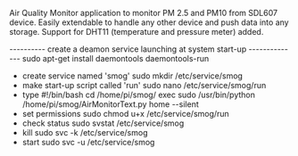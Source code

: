 
Air Quality Monitor application to monitor PM 2.5 and PM10 from SDL607 device.
Easily extendable to handle any other device and push data into any storage. 
Support for DHT11 (temperature and pressure meter) added.

---------- create a deamon service launching at system start-up --------------
sudo apt-get install daemontools daemontools-run
- create service named 'smog'
sudo mkdir /etc/service/smog
- make start-up script called 'run'
sudo nano /etc/service/smog/run
- type
#!/bin/bash
cd /home/pi/smog/
exec sudo /usr/bin/python /home/pi/smog/AirMonitorText.py home --silent
- set permissions
sudo chmod u+x /etc/service/smog/run
- check status
sudo svstat /etc/service/smog
- kill
sudo svc -k /etc/service/smog
- start
sudo svc -u /etc/service/smog
